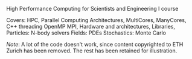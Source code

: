 High Performance Computing for Scientists and Engineering I course

Covers:
HPC, Parallel Computing Architectures, MultiCores, ManyCores, C++ threading OpenMP  MPI, Hardware and architectures, Libraries, Particles: N-body solvers  Fields: PDEs  Stochastics: Monte Carlo

*Note*: A lot of the code doesn't work, since content copyrighted to ETH Zurich has been removed. The rest has been retained for illustration.